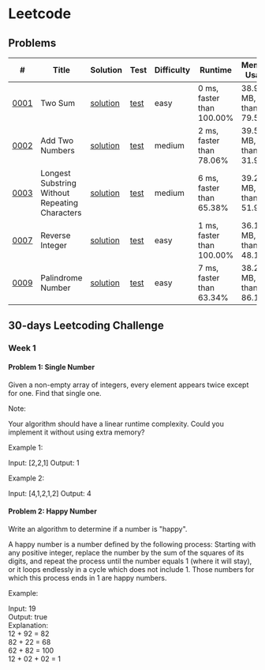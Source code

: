 Leetcode
========

Problems
--------

|    #   | Title   |   Solution    | Test | Difficulty  | Runtime | Memory Usage |
|--------|---------|---------------|------|-------------|---------|--------------|
|[0001](https://leetcode.com/problems/two-sum/)    | Two Sum   | [solution](src/main/java/learn/algo/leetcode/problemset/p0001twosum/Solution.java) | [test](src/test/java/learn/algo/leetcode/problemset/p0001twosum/SolutionTwoSumTest.java)    | easy    | 0 ms, faster than 100.00% | 38.9 MB, less than 79.58% |
|[0002](https://leetcode.com/problems/add-two-numbers) | Add Two Numbers | [solution](src/main/java/learn/algo/leetcode/problemset/p0002addtwonumbers/Solution.java) | [test](src/test/java/learn/algo/leetcode/problemset/p0002addtwonumbers/SolutionTest.java) | medium | 2 ms, faster than 78.06% | 39.5 MB, less than 31.94% |
|[0003](https://leetcode.com/problems/longest-substring-without-repeating-characters/) | Longest Substring Without Repeating Characters | [solution](src/main/java/learn/algo/leetcode/problemset/p0003longsubstring/Solution.java) | [test](src/test/java/learn/algo/leetcode/problemset/p0003longsubstring/SolutionTest.java) | medium | 6 ms, faster than 65.38% | 39.2 MB, less than 51.98% |
|[0007](https://leetcode.com/problems/reverse-integer/) | Reverse Integer | [solution](src/main/java/learn/algo/leetcode/problemset/p0007reverseint/Solution.java) | [test](src/test/java/learn/algo/leetcode/problemset/p0007reverseint/SolutionTest.java) | easy | 1 ms, faster than 100.00% | 36.1 MB, less than 48.10% |
|[0009](https://leetcode.com/problems/palindrome-number/) | Palindrome Number | [solution](src/main/java/learn/algo/leetcode/problemset/p0009palindrome/Solution.java) | [test](src/test/java/learn/algo/leetcode/problemset/p0009palindrome/SolutionTest.java) | easy | 7 ms, faster than 63.34% | 38.2 MB, less than 86.19% |


30-days Leetcoding Challenge
----------------------------

### Week 1

#### Problem 1: Single Number

Given a non-empty array of integers, every element appears twice except for one. Find that single one.

Note:

Your algorithm should have a linear runtime complexity. Could you implement it without using extra memory?

Example 1:

Input: [2,2,1]
Output: 1

Example 2:

Input: [4,1,2,1,2]
Output: 4


#### Problem 2: Happy Number
     
 Write an algorithm to determine if a number is "happy".
 
 A happy number is a number defined by the following process: Starting with any positive integer, 
 replace the number by the sum of the squares of its digits, and repeat the process until the number 
 equals 1 (where it will stay), or it loops endlessly in a cycle which does not include 1. 
 Those numbers for which this process ends in 1 are happy numbers.
 
 Example: 
 
 Input: 19  
 Output: true  
 Explanation:   
 12 + 92 = 82  
 82 + 22 = 68  
 62 + 82 = 100  
 12 + 02 + 02 = 1  
